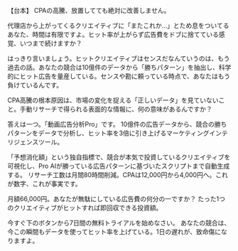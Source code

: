 
【台本】
CPAの高騰、放置してても絶対に改善しません。

代理店から上がってくるクリエイティブに「またこれか…」とため息をついてるあなた、時間は有限ですよ。ヒット率が上がらず広告費をドブに捨てている感覚、いつまで続けますか？

はっきり言いましょう。ヒットクリエイティブはセンスだなんていうのは、もう過去の話。あなたの競合は10億件のデータから「勝ちパターン」を抽出し、科学的にヒット広告を量産している。センスや勘に頼っている時点で、あなたはもう負けているんです。

CPA高騰の根本原因は、市場の変化を捉える「正しいデータ」を見ていないこと。手動リサーチで得られる表面的な情報に、何の意味があるんですか？

答えは一つ。「動画広告分析Pro」です。
10億件の広告データから、競合の勝ちパターンをデータで分析し、ヒット率を3倍に引き上げるマーケティングインテリジェンスツール。

「予想消化額」という独自指標で、競合が本気で投資しているクリエイティブを可視化し、Pro AIが勝っている広告パターンに基づいたスクリプトまで自動生成する。
リサーチ工数は月間80時間削減。CPAは12,000円から4,000円へ。これが数字、これが事実です。

月額66,000円。あなたが無駄にしている広告費の何分の一ですか？
たった1つのクリエイティブがヒットすれば即回収できる投資額。

今すぐ下のボタンから7日間の無料トライアルを始めなさい。
あなたの競合は、今この瞬間もデータを使ってヒット率を上げている。1日の遅れが、致命傷になりますよ。
